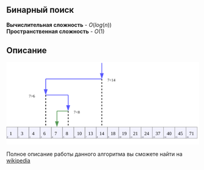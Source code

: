 ## Бинарный поиск
**Вычислительная сложность** - $O(log(n))$<br>
**Пространственная сложность** - $O(1)$

## Описание
![Принцип работы алгоритма](assets/Binary_Search_Depiction.svg.png)

Полное описание работы данного алгоритма вы сможете найти на [wikipedia](https://ru.wikipedia.org/wiki/Двоичный_поиск)